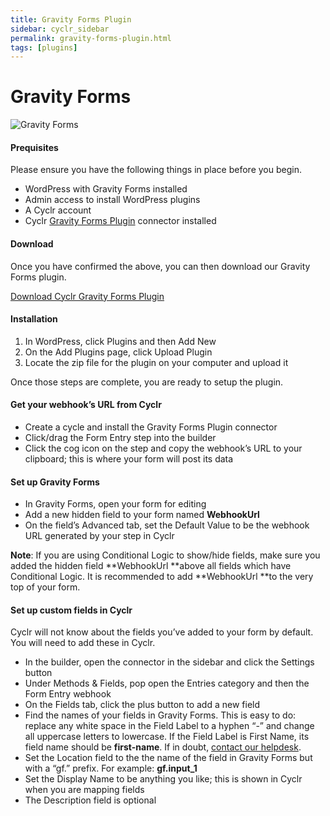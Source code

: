 ```yaml
---
title: Gravity Forms Plugin
sidebar: cyclr_sidebar
permalink: gravity-forms-plugin.html
tags: [plugins]
---
```


# Gravity Forms #

![Gravity Forms](https://cyclr.com/wp-content/uploads/2017/10/Gravity-Forms-259x300.png)

#### Prequisites

Please ensure you have the following things in place before you begin.

*   WordPress with Gravity Forms installed
*   Admin access to install WordPress plugins
*   A Cyclr account
*   Cyclr [Gravity Forms Plugin](https://cyclr.com/integrate/gravity-forms-plugin) connector installed

#### Download

Once you have confirmed the above, you can then download our Gravity Forms plugin.

[Download Cyclr Gravity Forms Plugin](http://files.cyclr.com/cyclr-plugins/cyclr-webhooks.zip)

#### Installation

1.  In WordPress, click Plugins and then Add New
2.  On the Add Plugins page, click Upload Plugin
3.  Locate the zip file for the plugin on your computer and upload it

Once those steps are complete, you are ready to setup the plugin.

#### Get your webhook’s URL from Cyclr

*   Create a cycle and install the Gravity Forms Plugin connector
*   Click/drag the Form Entry step into the builder
*   Click the cog icon on the step and copy the webhook’s URL to your clipboard; this is where your form will post its data

#### Set up Gravity Forms

*   In Gravity Forms, open your form for editing
*   Add a new hidden field to your form named **WebhookUrl**
*   On the field’s Advanced tab, set the Default Value to be the webhook URL generated by your step in Cyclr

**Note**: If you are using Conditional Logic to show/hide fields, make sure you added the hidden field **WebhookUrl **above all fields which have Conditional Logic. It is recommended to add **WebhookUrl **to the very top of your form.

#### Set up custom fields in Cyclr

Cyclr will not know about the fields you’ve added to your form by default. You will need to add these in Cyclr.

*   In the builder, open the connector in the sidebar and click the Settings button
*   Under Methods & Fields, pop open the Entries category and then the Form Entry webhook
*   On the Fields tab, click the plus button to add a new field
*   Find the names of your fields in Gravity Forms. This is easy to do: replace any white space in the Field Label to a hyphen “-” and change all uppercase letters to lowercase. If the Field Label is First Name, its field name should be **first-name**. If in doubt, [contact our helpdesk](http://cyclr.com/helpdesk).
*   Set the Location field to the the name of the field in Gravity Forms but with a “gf.” prefix. For example: **gf.input_1**
*   Set the Display Name to be anything you like; this is shown in Cyclr when you are mapping fields
*   The Description field is optional